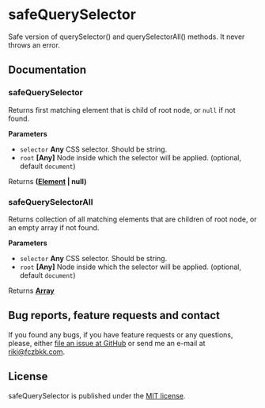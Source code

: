 # safeQuerySelector

Safe version of querySelector() and querySelectorAll() methods. It never throws an error.

## Documentation

### safeQuerySelector

Returns first matching element that is child of root node, or `null` if not found.

**Parameters**

-   `selector` **Any** CSS selector. Should be string.
-   `root` **\[Any]** Node inside which the selector will be applied. (optional, default `document`)

Returns **([Element](https://developer.mozilla.org/en-US/docs/Web/API/Element) | null)** 

### safeQuerySelectorAll

Returns collection of all matching elements that are children of root node, or an empty array if not found.

**Parameters**

-   `selector` **Any** CSS selector. Should be string.
-   `root` **\[Any]** Node inside which the selector will be applied. (optional, default `document`)

Returns **[Array](https://developer.mozilla.org/en-US/docs/Web/JavaScript/Reference/Global_Objects/Array)** 

## Bug reports, feature requests and contact

If you found any bugs, if you have feature requests or any questions, please, either [file an issue at GitHub](https://github.com/fczbkk/safe-query-selector/issues) or send me an e-mail at <a href="mailto:riki@fczbkk.com">riki@fczbkk.com</a>.

## License

safeQuerySelector is published under the [MIT license](https://github.com/fczbkk/safe-query-selector/blob/master/LICENSE).
